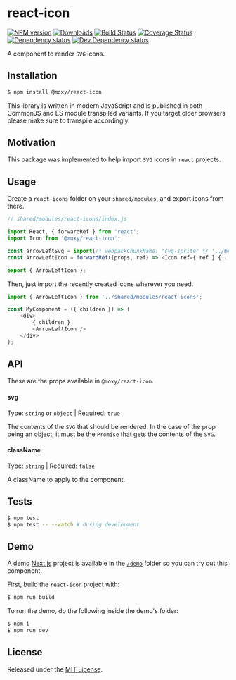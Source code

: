 # react-icon

[![NPM version][npm-image]][npm-url] [![Downloads][downloads-image]][npm-url] [![Build Status][build-status-image]][build-status-url] [![Coverage Status][codecov-image]][codecov-url] [![Dependency status][david-dm-image]][david-dm-url] [![Dev Dependency status][david-dm-dev-image]][david-dm-dev-url]

[npm-url]:https://npmjs.org/package/@moxy/react-icon
[downloads-image]:https://img.shields.io/npm/dm/@moxy/react-icon.svg
[npm-image]:https://img.shields.io/npm/v/@moxy/react-icon.svg
[build-status-url]:https://github.com/moxystudio/react-icon/actions
[build-status-image]:https://img.shields.io/github/workflow/status/moxystudio/react-icon/Node%20CI/master
[codecov-url]:https://codecov.io/gh/moxystudio/react-icon
[codecov-image]:https://img.shields.io/codecov/c/github/moxystudio/react-icon/master.svg
[david-dm-url]:https://david-dm.org/moxystudio/react-icon
[david-dm-image]:https://img.shields.io/david/moxystudio/react-icon.svg
[david-dm-dev-url]:https://david-dm.org/moxystudio/react-icon?type=dev
[david-dm-dev-image]:https://img.shields.io/david/dev/moxystudio/react-icon.svg

A component to render `SVG` icons.

## Installation

```sh
$ npm install @moxy/react-icon
```

This library is written in modern JavaScript and is published in both CommonJS and ES module transpiled variants. If you target older browsers please make sure to transpile accordingly.

## Motivation

This package was implemented to help import `SVG` icons in `react` projects.

## Usage

Create a `react-icons` folder on your `shared/modules`, and export icons from there.

```js
// shared/modules/react-icons/index.js

import React, { forwardRef } from 'react';
import Icon from '@moxy/react-icon';

const arrowLeftSvg = import(/* webpackChunkName: "svg-sprite" */ '../media/arrow-left.inline.svg');
const ArrowLeftIcon = forwardRef((props, ref) => <Icon ref={ ref } { ...props } svg={ arrowLeftSvg } />);

export { ArrowLeftIcon };
```

Then, just import the recently created icons wherever you need.

```js
import { ArrowLeftIcon } from '../shared/modules/react-icons';

const MyComponent = ({ children }) => (
    <div>
        { children }
        <ArrowLeftIcon />
    </div>
);
```

## API

These are the props available in `@moxy/react-icon`.

#### svg

Type: `string` or `object` | Required: `true`

The contents of the `SVG` that should be rendered. 
In the case of the prop being an object, it must be the `Promise` that gets the contents of the `SVG`.

#### className

Type: `string` | Required: `false`

A className to apply to the component.

## Tests

```sh
$ npm test
$ npm test -- --watch # during development
```

## Demo

A demo [Next.js](https://nextjs.org/) project is available in the [`/demo`](./demo) folder so you can try out this component.

First, build the `react-icon` project with:

```sh
$ npm run build
```

To run the demo, do the following inside the demo's folder:

```sh
$ npm i
$ npm run dev
```

## License

Released under the [MIT License](./LICENSE).